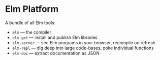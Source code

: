 # Elm Platform

A bundle of all Elm tools:

  * `elm` &mdash; the compiler
  * `elm-get` &mdash; install and publish Elm libraries
  * `elm-server` &mdash; see Elm programs in your browser, recompile on refresh
  * `elm-repl` &mdash; dig deep into large code-bases, poke individual functions
  * `elm-doc` &mdash; extract documentation as JSON